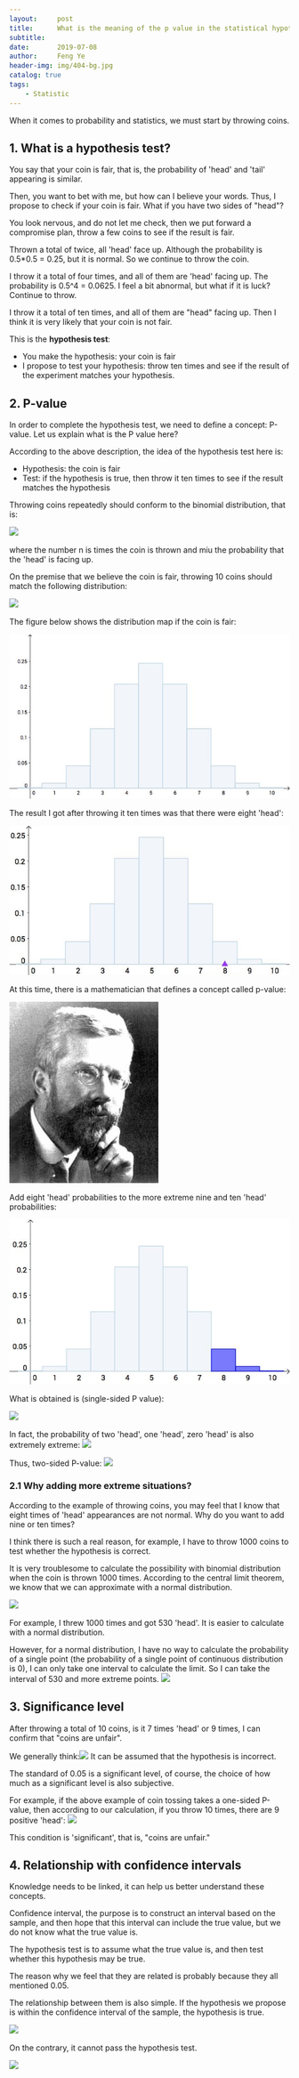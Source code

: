 ```yaml
---
layout:     post
title:      What is the meaning of the p value in the statistical hypothesis test?
subtitle:   
date:       2019-07-08
author:     Feng Ye
header-img: img/404-bg.jpg
catalog: true
tags:
    - Statistic
---
```


When it comes to probability and statistics, we must start by throwing coins. 

## 1. What is a hypothesis test?

You say that your coin is fair, that is, the probability of 'head' and 'tail' appearing is similar.

Then, you want to bet with me, but how can I believe your words. Thus, I propose to check if your coin is fair. What if you have two sides of "head"? 

You look nervous, and do not let me check, then we put forward a compromise plan, throw a few coins to see if the result is fair.

Thrown a total of twice, all 'head' face up. Although the probability is 0.5*0.5 = 0.25, but it is normal. So we continue to throw the coin.

I throw it a total of four times, and all of them are 'head' facing up. The probability is 0.5^4 = 0.0625. I feel a bit abnormal, but what if it is luck? 
Continue to throw.

I throw it a total of ten times, and all of them are "head" facing up. Then I think it is very likely that your coin is not fair.

This is the **hypothesis test**:
- You make the hypothesis: your coin is fair
- I propose to test your hypothesis: throw ten times and see if the result of the experiment matches your hypothesis.

## 2. P-value
In order to complete the hypothesis test, we need to define a concept: P-value. 
Let us explain what is the P value here?

According to the above description, the idea of ​​the hypothesis test here is:
- Hypothesis: the coin is fair
- Test: if the hypothesis is true, then throw it ten times to see if the result matches the hypothesis

Throwing coins repeatedly should conform to the binomial distribution, that is:

![](https://www.zhihu.com/equation?tex=X%5Csim+B%28n%2C%5Cmu+%29%5C%5C)

where the number n is times the coin is thrown and miu the probability that the 'head' is facing up.

On the premise that we believe the coin is fair, throwing 10 coins should match the following distribution:

![](https://www.zhihu.com/equation?tex=X%5Csim+B%2810%2C+0.5%29%5C%5C)

The figure below shows the distribution map if the coin is fair:

![](/img/in-post/Pvalue/bn2.jpg)

The result I got after throwing it ten times was that there were eight 'head':

![](/img/in-post/Pvalue/bn3.jpg)

At this time, there is a mathematician that defines a concept called p-value:

![](/img/in-post/Pvalue/bn4.jpg)

Add eight 'head' probabilities to the more extreme nine and ten 'head' probabilities:

![](/img/in-post/Pvalue/bn5.jpg)

What is obtained is (single-sided P value):

![](https://www.zhihu.com/equation?tex=%5Ctext+%7Bp-value%7D%3DP%288%5Cleq+X%5Cleq+10%29%3D0.05%5C%5C)

In fact, the probability of two 'head', one 'head', zero 'head' is also extremely extreme:
![](https://pic2.zhimg.com/50/v2-f3e94c81ba5e5e9b460628d245735bc9_hd.jpg)

Thus, two-sided P-value:
![](https://www.zhihu.com/equation?tex=%5Ctext+%7Bp-value%7D%3DP%280%5Cleq+X%5Cleq+2%29%2BP%288%5Cleq+X%5Cleq+10%29%3D0.1%5C%5C)

### 2.1 Why adding more extreme situations? ###

According to the example of throwing coins, you may feel that I know that eight times of 'head' appearances are not normal. Why do you want to add nine or ten times?

I think there is such a real reason, for example, I have to throw 1000 coins to test whether the hypothesis is correct.

It is very troublesome to calculate the possibility with binomial distribution when the coin is thrown 1000 times. According to the central limit theorem, we know that we can approximate with a normal distribution.

![](https://pic2.zhimg.com/80/v2-a3570c77ffb6c1459cf84ed22d89992d_hd.jpg)

For example, I threw 1000 times and got 530 'head'. It is easier to calculate with a normal distribution.

However, for a normal distribution, I have no way to calculate the probability of a single point (the probability of a single point of continuous distribution is 0), I can only take one interval to calculate the limit. So I can take the interval of 530 and more extreme points.
![](https://pic4.zhimg.com/80/v2-1edee362d8d7c580de010ee7dca8fc6b_hd.jpg)

## 3. Significance level

After throwing a total of 10 coins, is it 7 times 'head' or 9 times, I can confirm that "coins are unfair".

We generally think:![](https://www.zhihu.com/equation?tex=%5Ctext+%7Bp-value%7D%5Cleq+0.05%5C%5C)
It can be assumed that the hypothesis is incorrect.

The standard of 0.05 is a significant level, of course, the choice of how much as a significant level is also subjective.

For example, if the above example of coin tossing takes a one-sided P-value, then according to our calculation, if you throw 10 times, there are 9 positive 'head':
![](https://www.zhihu.com/equation?tex=%5Ctext+%7Bp-value%7D%3DP%289%5Cleq+X%5Cleq+10%29%3D0.01%5Cleq+0.05%5C%5C)

This condition is 'significant', that is, "coins are unfair."

## 4. Relationship with confidence intervals

Knowledge needs to be linked, it can help us better understand these concepts.

Confidence interval, the purpose is to construct an interval based on the sample, and then hope that this interval can include the true value, but we do not know what the true value is.

The hypothesis test is to assume what the true value is, and then test whether this hypothesis may be true.

The reason why we feel that they are related is probably because they all mentioned 0.05.

The relationship between them is also simple. If the hypothesis we propose is within the confidence interval of the sample, the hypothesis is true.

![](https://pic1.zhimg.com/80/v2-6704ace6b06b1ebe0356ca5c23bdae18_hd.jpg)

On the contrary, it cannot pass the hypothesis test.

![](https://pic3.zhimg.com/80/v2-64103ea87cbd4d54e046bc164832032d_hd.jpg)

